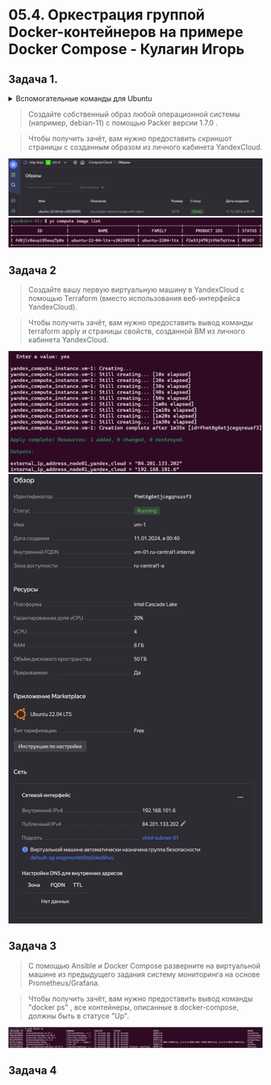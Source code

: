 # 05.4. Оркестрация группой Docker-контейнеров на примере Docker Compose - Кулагин Игорь
## Задача 1.

<details>
<summary> Вспомогательные команды для Ubuntu</summary>


</details>

> Создайте собственный образ любой операционной системы (например, debian-11) с помощью Packer версии 1.7.0 .

> Чтобы получить зачёт, вам нужно предоставить скриншот страницы с созданным образом из личного кабинета YandexCloud.

![Task #5.4-1.1](screenshots/5.4-1.1.png)
![Task #5.4-1.2](screenshots/5.4-1.2.png)

## Задача 2
> Создайте вашу первую виртуальную машину в YandexCloud с помощью Terraform (вместо использования веб-интерфейса YandexCloud).

>Чтобы получить зачёт, вам нужно предоставить вывод команды terraform apply и страницы свойств, созданной ВМ из личного кабинета YandexCloud.

![Task #5.4-2.1](screenshots/5.4-2.1.png)
![Task #5.4-2.2](screenshots/5.4-2.2.png)

## Задача 3
> С помощью Ansible и Docker Compose разверните на виртуальной машине из предыдущего задания систему мониторинга на основе Prometheus/Grafana.

>Чтобы получить зачёт, вам нужно предоставить вывод команды "docker ps" , все контейнеры, описанные в docker-compose, должны быть в статусе "Up".

![Task #5.4-3.1](screenshots/5.4-3.1.png)

## Задача 4


